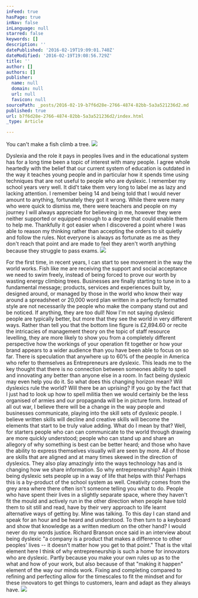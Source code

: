 ```yaml
---
inFeed: true
hasPage: true
inNav: false
inLanguage: null
starred: false
keywords: []
description: ''
datePublished: '2016-02-19T19:09:01.740Z'
dateModified: '2016-02-19T19:08:56.729Z'
title: ''
author: []
authors: []
publisher:
  name: null
  domain: null
  url: null
  favicon: null
sourcePath: _posts/2016-02-19-b7f6d28e-2766-4874-82bb-5a3a521236d2.md
published: true
url: b7f6d28e-2766-4874-82bb-5a3a521236d2/index.html
_type: Article

---
```

You can't make a fish climb a tree.
![](https://the-grid-user-content.s3-us-west-2.amazonaws.com/25449a77-a7e6-4eb4-81eb-fea7f140a1bf.png)

Dyslexia and the role it pays in peoples lives and in the educational system has for a long time been a topic of interest with many people. I agree whole heartedly with the belief that our current system of education is outdated in the way it teaches young people and in particular how it spends time using techniques that are not useful to people who are dyslexic.
I remember my school years very well. It did't take them very long to label me as lazy and lacking attention. I remember being 14 and being told that I would never amount to anything, fortunately they got it wrong. While there were many who were quick to dismiss me, there were teachers and people on my journey I will always appreciate for believeing in me, however they were neither supported or equipped enough to a degree that could enable them to help me.
Thankfully it got easier when I discovered a point where I was able to reason my thinking rather than accepting the orders to sit quietly and follow the rules. Not everyone is always as fortunate as me as they don't reach that point and are made to feel they aren't worth anything because they struggle to pass exams.
![](https://the-grid-user-content.s3-us-west-2.amazonaws.com/e0193a73-ec48-413d-9477-9be505e514fc.png)

For the first time, in recent years, I can start to see movement in the way the world works. Fish like me are receiving the support and social acceptance we need to swim freely, instead of being forced to prove our worth by wasting energy climbing trees.
Businesses are finally starting to tune in to a fundamental message; products, services and experiences built by, designed around, or managed by those in the world who know their way around a spreadsheet or 20,000 word plan written in a perfectly formatted style are not necessarily the people who make the company stand out and be noticed. If anything, they are too dull! Now I'm not saying dyslexic people are typically better, but more that they see the world in very different ways. Rather than tell you that the bottom line figure is £2,894.60 or recite the intricacies of management theory on the topic of staff resource levelling, they are more likely to show you from a completely different perspective how the workings of your operation fit together or how your brand appears to a wider audience than you have been able to focus on so far.
There is speculation that anywhere up to 60% of the people in America who refer to themselves as Entrepreneurs are dyslexic. This leads me to the key thought that there is no connection between someones ability to spell and innovating any better than anyone else in a room. In fact being dyslexic may even help you do it.
So what does this changing horizon mean? Will dyslexics rule the world? Will there be an uprising? If you go by the fact that I just had to look up how to spell militia then we would certainly be the less organised of armies and our propaganda will be in picture form.
Instead of all out war, I believe there will be a change in the way people and businesses communicate, playing into the skill sets of dyslexic people. I believe written skills will decline and creative skills will become the elements that start to be truly value adding. What do I mean by that? Well, for starters people who can can communicate to the world through drawing are more quickly understood; people who can stand up and share an allegory of why something is best can be better heard; and those who have the ability to express themselves visually will are seen by more. All of those are skills that are aligned and at many times skewed in the direction of dyslexics. They also play amazingly into the ways technology has and is changing how we share information.
So why entrepreneurship? Again I think being dyslexic sets people up in a way of life that helps with this! Perhaps this is a by-product of the school system as well. Creativity comes from the grey area where there often isn't someone telling you what to do. People who have spent their lives in a slightly separate space, where they haven't fit the mould and actively run in the other direction when people have told them to sit still and read, have by their very approach to life learnt alternative ways of getting by. Mine was talking. To this day I can stand and speak for an hour and be heard and understood. To then turn to a keyboard and show that knowledge as a written medium on the other hand? I would never do my words justice.
Richard Branson once said in an interview about being dyslexic "a company is a product that makes a difference to other peoples' lives -- it doesn't matter how you get to that point." That is the vital element here I think of why entrepreneurship is such a home for innovators who are dyslexic. Partly because you make your own rules up as to the what and how of your work, but also because of that "making it happen" element of the way our minds work. Fixing and completing compared to refining and perfecting allow for the timescales to fit the mindset and for these innovators to get things to customers, learn and adapt as they always have.
![](https://the-grid-user-content.s3-us-west-2.amazonaws.com/d74d02ae-f95e-4e0d-8031-e980a454b8dd.png)